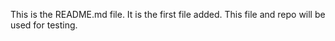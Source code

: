 This is the README.md file.
It is the first file added.
This file and repo will be used for testing.
